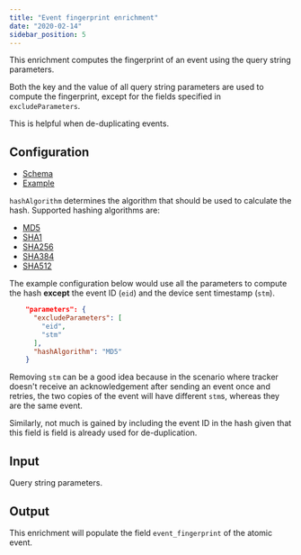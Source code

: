 ```yaml
---
title: "Event fingerprint enrichment"
date: "2020-02-14"
sidebar_position: 5
---
```


This enrichment computes the fingerprint of an event using the query string parameters.

Both the key and the value of all query string parameters are used to compute the fingerprint, except for the fields specified in `excludeParameters`.

This is helpful when de-duplicating events.

## Configuration

- [Schema](https://github.com/snowplow/iglu-central/blob/master/schemas/com.snowplowanalytics.snowplow/event_fingerprint_config/jsonschema/1-0-1)
- [Example](https://github.com/snowplow/enrich/blob/master/config/enrichments/event_fingerprint_enrichment.json)

`hashAlgorithm` determines the algorithm that should be used to calculate the hash. Supported hashing algorithms are:

- [MD5](https://en.wikipedia.org/wiki/MD5)
- [SHA1](https://en.wikipedia.org/wiki/SHA-1)
- [SHA256](https://en.wikipedia.org/wiki/SHA-2)
- [SHA384](https://en.wikipedia.org/wiki/SHA-2)
- [SHA512](https://en.wikipedia.org/wiki/SHA-2)

The example configuration below would use all the parameters to compute the hash **except** the event ID (`eid`) and the device sent timestamp (`stm`).

```json
    "parameters": {
      "excludeParameters": [
        "eid",
        "stm"
      ],
      "hashAlgorithm": "MD5"
    }
```

Removing `stm` can be a good idea because in the scenario where tracker doesn't receive an acknowledgement after sending an event once and retries, the two copies of the event will have different `stm`s, whereas they are the same event.

Similarly, not much is gained by including the event ID in the hash given that this field is field is already used for de-duplication.

## Input

Query string parameters.

## Output

This enrichment will populate the field `event_fingerprint` of the atomic event.
